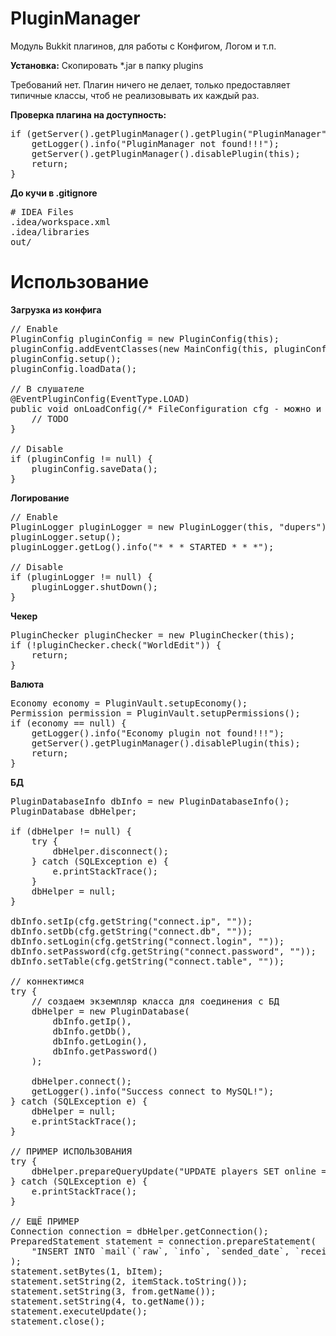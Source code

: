 PluginManager
=============

Модуль Bukkit плагинов, для работы с Конфигом, Логом и т.п.

<b>Установка:</b> Скопировать *.jar в папку plugins

Требований нет. Плагин ничего не делает, только предоставляет типичные классы, чтоб не реализовывать их каждый раз.

<b>Проверка плагина на доступность:</b>
<pre>
if (getServer().getPluginManager().getPlugin("PluginManager") == null) {
    getLogger().info("PluginManager not found!!!");
    getServer().getPluginManager().disablePlugin(this);
    return;
}
</pre>

<b>До кучи в .gitignore</b>
<pre>
# IDEA Files
.idea/workspace.xml
.idea/libraries
out/
</pre>

Использование
=============

<b>Загрузка из конфига</b>
<pre>
// Enable
PluginConfig pluginConfig = new PluginConfig(this);
pluginConfig.addEventClasses(new MainConfig(this, pluginConfig));
pluginConfig.setup();
pluginConfig.loadData();

// В слушателе
@EventPluginConfig(EventType.LOAD)
public void onLoadConfig(/* FileConfiguration cfg - можно и так */) {
    // TODO
}

// Disable
if (pluginConfig != null) {
    pluginConfig.saveData();
}
</pre>

<b>Логирование</b>
<pre>
// Enable
PluginLogger pluginLogger = new PluginLogger(this, "dupers");
pluginLogger.setup();
pluginLogger.getLog().info("* * * STARTED * * *");

// Disable
if (pluginLogger != null) {
    pluginLogger.shutDown();
}
</pre>

<b>Чекер</b>
<pre>
PluginChecker pluginChecker = new PluginChecker(this);
if (!pluginChecker.check("WorldEdit")) {
    return;
}
</pre>

<b>Валюта</b>
<pre>
Economy economy = PluginVault.setupEconomy();
Permission permission = PluginVault.setupPermissions();
if (economy == null) {
    getLogger().info("Economy plugin not found!!!");
    getServer().getPluginManager().disablePlugin(this);
    return;
}
</pre>

<b>БД</b>
<pre>
PluginDatabaseInfo dbInfo = new PluginDatabaseInfo();
PluginDatabase dbHelper;

if (dbHelper != null) {
	try {
		dbHelper.disconnect();
	} catch (SQLException e) {
		e.printStackTrace();
	}
	dbHelper = null;
}

dbInfo.setIp(cfg.getString("connect.ip", ""));
dbInfo.setDb(cfg.getString("connect.db", ""));
dbInfo.setLogin(cfg.getString("connect.login", ""));
dbInfo.setPassword(cfg.getString("connect.password", ""));
dbInfo.setTable(cfg.getString("connect.table", ""));

// коннектимся
try {
	// создаем экземпляр класса для соединения с БД
	dbHelper = new PluginDatabase(
		dbInfo.getIp(),
		dbInfo.getDb(),
		dbInfo.getLogin(),
		dbInfo.getPassword()
	);

	dbHelper.connect();
	getLogger().info("Success connect to MySQL!");
} catch (SQLException e) {
	dbHelper = null;
	e.printStackTrace();
}

// ПРИМЕР ИСПОЛЬЗОВАНИЯ
try {
    dbHelper.prepareQueryUpdate("UPDATE players SET online = 0 WHERE name = ?", item.getPlayerName());
} catch (SQLException e) {
    e.printStackTrace();
}

// ЕЩЁ ПРИМЕР
Connection connection = dbHelper.getConnection();
PreparedStatement statement = connection.prepareStatement(
    "INSERT INTO `mail`(`raw`, `info`, `sended_date`, `received_date`, `from`, `to`, `is_received`) VALUES (?, ?, NOW(), '0000-00-00 00:00:00', ?, ?, 0)"
);
statement.setBytes(1, bItem);
statement.setString(2, itemStack.toString());
statement.setString(3, from.getName());
statement.setString(4, to.getName());
statement.executeUpdate();
statement.close();
</pre>
